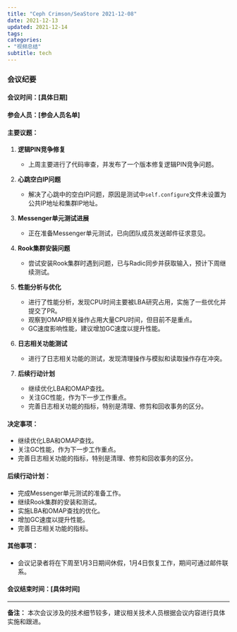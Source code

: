 ```yaml
---
title: "Ceph Crimson/SeaStore 2021-12-08"
date: 2021-12-13
updated: 2021-12-14
tags:
categories:
- "视频总结"
subtitle: tech
---
```



### 会议纪要

#### 会议时间：[具体日期]
#### 参会人员：[参会人员名单]

#### 主要议题：
1. **逻辑PIN竞争修复**
   - 上周主要进行了代码审查，并发布了一个版本修复逻辑PIN竞争问题。

2. **心跳空白IP问题**
   - 解决了心跳中的空白IP问题，原因是测试中`self.configure`文件未设置为公共IP地址和集群IP地址。

3. **Messenger单元测试进展**
   - 正在准备Messenger单元测试，已向团队成员发送邮件征求意见。

4. **Rook集群安装问题**
   - 尝试安装Rook集群时遇到问题，已与Radic同步并获取输入，预计下周继续测试。

5. **性能分析与优化**
   - 进行了性能分析，发现CPU时间主要被LBA研究占用，实施了一些优化并提交了PR。
   - 观察到OMAP相关操作占用大量CPU时间，但目前不是重点。
   - GC速度影响性能，建议增加GC速度以提升性能。

6. **日志相关功能测试**
   - 进行了日志相关功能的测试，发现清理操作与模拟和读取操作存在冲突。

7. **后续行动计划**
   - 继续优化LBA和OMAP查找。
   - 关注GC性能，作为下一步工作重点。
   - 完善日志相关功能的指标，特别是清理、修剪和回收事务的区分。

#### 决定事项：
- 继续优化LBA和OMAP查找。
- 关注GC性能，作为下一步工作重点。
- 完善日志相关功能的指标，特别是清理、修剪和回收事务的区分。

#### 后续行动计划：
- 完成Messenger单元测试的准备工作。
- 继续Rook集群的安装和测试。
- 实施LBA和OMAP查找的优化。
- 增加GC速度以提升性能。
- 完善日志相关功能的指标。

#### 其他事项：
- 会议记录者将在下周至1月3日期间休假，1月4日恢复工作，期间可通过邮件联系。

#### 会议结束时间：[具体时间]

---

**备注：** 本次会议涉及的技术细节较多，建议相关技术人员根据会议内容进行具体实施和跟进。